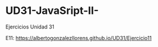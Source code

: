 # UD31-JavaSript-II-
Ejercicios Unidad 31

E11: https://albertogonzalezllorens.github.io/UD31/Ejercicio11
